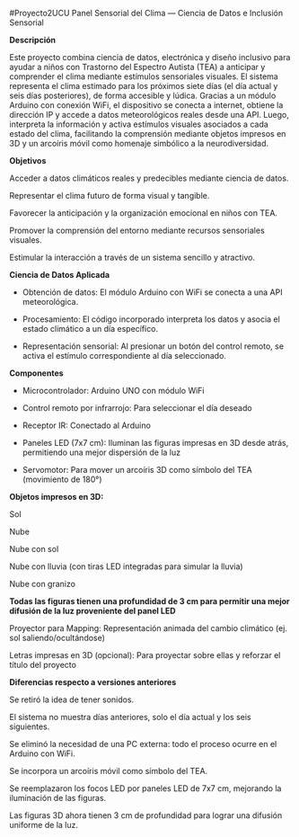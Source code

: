 #Proyecto2UCU
Panel Sensorial del Clima — Ciencia de Datos e Inclusión Sensorial

**Descripción**

Este proyecto combina ciencia de datos, electrónica y diseño inclusivo para ayudar a niños con Trastorno del Espectro Autista (TEA) a anticipar y comprender el clima mediante estímulos sensoriales visuales. El sistema representa el clima estimado para los próximos siete días (el día actual y seis días posteriores), de forma accesible y lúdica. Gracias a un módulo Arduino con conexión WiFi, el dispositivo se conecta a internet, obtiene la dirección IP y accede a datos meteorológicos reales desde una API. Luego, interpreta la información y activa estímulos visuales asociados a cada estado del clima, facilitando la comprensión mediante objetos impresos en 3D y un arcoíris móvil como homenaje simbólico a la neurodiversidad.

**Objetivos**

Acceder a datos climáticos reales y predecibles mediante ciencia de datos.

Representar el clima futuro de forma visual y tangible.

Favorecer la anticipación y la organización emocional en niños con TEA.

Promover la comprensión del entorno mediante recursos sensoriales visuales.

Estimular la interacción a través de un sistema sencillo y atractivo.

**Ciencia de Datos Aplicada**

- Obtención de datos: El módulo Arduino con WiFi se conecta a una API meteorológica.

- Procesamiento: El código incorporado interpreta los datos y asocia el estado climático a un día específico.

- Representación sensorial: Al presionar un botón del control remoto, se activa el estímulo correspondiente al día seleccionado.

**Componentes**

- Microcontrolador: Arduino UNO con módulo WiFi

- Control remoto por infrarrojo: Para seleccionar el día deseado

- Receptor IR: Conectado al Arduino

- Paneles LED (7x7 cm): Iluminan las figuras impresas en 3D desde atrás, permitiendo una mejor dispersión de la luz

- Servomotor: Para mover un arcoíris 3D como símbolo del TEA (movimiento de 180°)

**Objetos impresos en 3D:**

Sol

Nube

Nube con sol

Nube con lluvia (con tiras LED integradas para simular la lluvia)

Nube con granizo

**Todas las figuras tienen una profundidad de 3 cm para permitir una mejor difusión de la luz proveniente del panel LED**


Proyector para Mapping: Representación animada del cambio climático (ej. sol saliendo/ocultándose)

Letras impresas en 3D (opcional): Para proyectar sobre ellas y reforzar el título del proyecto


**Diferencias respecto a versiones anteriores**

Se retiró la idea de tener sonidos.

El sistema no muestra días anteriores, solo el día actual y los seis siguientes.

Se eliminó la necesidad de una PC externa: todo el proceso ocurre en el Arduino con WiFi.

Se incorpora un arcoíris móvil como símbolo del TEA.

Se reemplazaron los focos LED por paneles LED de 7x7 cm, mejorando la iluminación de las figuras.

Las figuras 3D ahora tienen 3 cm de profundidad para lograr una difusión uniforme de la luz.

